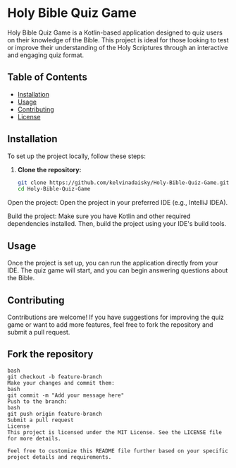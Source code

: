 # Holy Bible Quiz Game

Holy Bible Quiz Game is a Kotlin-based application designed to quiz users on their knowledge of the Bible. This project is ideal for those looking to test or improve their understanding of the Holy Scriptures through an interactive and engaging quiz format.

## Table of Contents
- [Installation](#installation)
- [Usage](#usage)
- [Contributing](#contributing)
- [License](#license)

## Installation

To set up the project locally, follow these steps:

1. **Clone the repository:**
   ```bash
   git clone https://github.com/kelvinadaisky/Holy-Bible-Quiz-Game.git
   cd Holy-Bible-Quiz-Game
Open the project: Open the project in your preferred IDE (e.g., IntelliJ IDEA).

Build the project: Make sure you have Kotlin and other required dependencies installed. Then, build the project using your IDE's build tools.

## Usage
Once the project is set up, you can run the application directly from your IDE. The quiz game will start, and you can begin answering questions about the Bible.

## Contributing
Contributions are welcome! If you have suggestions for improving the quiz game or want to add more features, feel free to fork the repository and submit a pull request.

## Fork the repository
```Create a new branch:
bash
git checkout -b feature-branch
Make your changes and commit them:
bash
git commit -m "Add your message here"
Push to the branch:
bash
git push origin feature-branch
Submit a pull request
License
This project is licensed under the MIT License. See the LICENSE file for more details.

Feel free to customize this README file further based on your specific project details and requirements.
